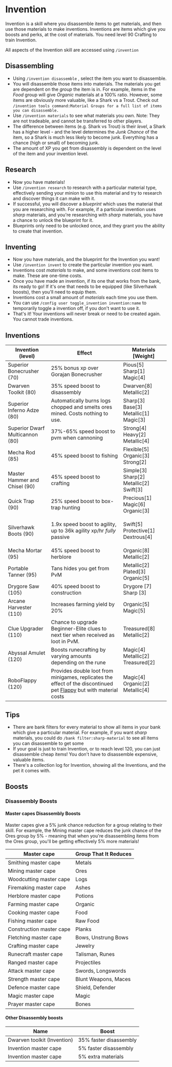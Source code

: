 # Invention



Invention is a skill where you disassemble items to get materials, and then use those materials to make inventions. Inventions are items which give you boosts and perks, at the cost of materials. You need level 90 Crafting to train Invention.

All aspects of the Invention skill are accessed using `/invention`

## Disassembling

* Using `/invention disassemble` , select the item you want to disassemble.
* You will disassemble those items into materials. The materials you get are dependent on the _group_ the item is in. For example, items in the _Food_ group will give _Organic_ materials at a 100% ratio. However, some items are obviously more valuable, like a Shark vs a Trout. Check out `/invention tools command:Material Groups for a full list of items you can disassemble.`&#x20;
* Use `/invention materials` to see what materials you own. Note: They are not tradeable, and cannot be transferred to other players.
* The difference between items (e.g. Shark vs Trout) is their _level_, a Shark has a higher level - and the level determines the _Junk Chance_ of the item, so a Shark is much less likely to become junk. Everything has a chance (high or small) of becoming junk.
* The amount of XP you get from disassembly is dependent on the level of the item and your invention level.



## Research

* Now you have materials!&#x20;
* Use `/invention research` to research with a particular material type, effectively sending your minion to use this material and try to research and discover things it can make with it.
* If successful, you will discover a _blueprint_ which uses the material that you are researching with. For example, if a particular invention uses _sharp_ materials, and you're researching with _sharp_ materials, you have a chance to unlock the blueprint for it.
* Blueprints only need to be unlocked once, and they grant you the ability to create that invention.

## Inventing

* Now you have materials, and the blueprint for the Invention you want!
* Use `/invention invent` to create the particular invention you want.
* Inventions cost _materials_ to make, and some inventions cost items to make. These are one-time costs.
* Once you have made an invention, if its one that works from the bank, its ready to go! If it's one that needs to be equipped (like Silverhawk boosts), then you'll need to equip them.
* Inventions cost a small amount of _materials_ each time you use them.
* You can use `/config user toggle_invention invention:name` to temporarily toggle a invention off, if you don't want to use it.
* That's it! Your inventions will never break or need to be created again. You cannot trade inventions.

## Inventions

| Invention (level)               | Effect                                                                                                                                                            | Materials \[Weight]                           |
| ------------------------------- | ----------------------------------------------------------------------------------------------------------------------------------------------------------------- | --------------------------------------------- |
| Superior Bonecrusher (70)       | 25% bonus xp over Gorajan Bonecrusher                                                                                                                             | Pious\[5] Sharp\[1] Magic\[4]                 |
| Dwarven Toolkit (80)            | 35% speed boost to disassembly                                                                                                                                    | Dwarven\[8] Metallic\[2]                      |
| Superior Inferno Adze (80)      | Automatically burns logs chopped and smelts ores mined. Costs nothing to use.                                                                                     | Sharp\[3] Base\[3] Metallic\[1] Magic\[3]     |
| Superior Dwarf Multicannon (80) | 37%-65% speed boost to pvm when cannoning                                                                                                                         | Strong\[4] Heavy\[2] Metallic\[4]             |
| Mecha Rod (85)                  | 45% speed boost to fishing                                                                                                                                        | Flexible\[5] Organic\[3] Strong\[2]           |
| Master Hammer and Chisel (90)   | 45% speed boost to crafting                                                                                                                                       | Simple\[3] Sharp\[2] Metallic\[2] Swift\[3]   |
| Quick Trap (90)                 | 25% speed boost to box-trap hunting                                                                                                                               | Precious\[1] Magic\[6] Organic\[3]            |
| Silverhawk Boots (90)           | 1.9x speed boost to agility, up to 36k agility xp/hr _fully_ passive                                                                                              | <p>Swift[5] Protective[1] Dextrous[4]<br></p> |
| Mecha Mortar (95)               | 45% speed boost to herblore                                                                                                                                       | Organic\[8] Metallic\[2]                      |
| Portable Tanner (95)            | Tans hides you get from PvM                                                                                                                                       | Metallic\[2] Plated\[3] Organic\[5]           |
| Drygore Saw (105)               | 40% speed boost to construction                                                                                                                                   | Drygore \[7] Sharp \[3]                       |
| Arcane Harvester (110)          | Increases farming yield by 20%                                                                                                                                    | Organic\[5] Magic\[5]                         |
| Clue Upgrader (110)             | Chance to upgrade Beginner-Elite clues to next tier when received as loot in PvM.                                                                                 | Treasured\[8] Metallic\[2]                    |
| Abyssal Amulet (120)            | Boosts runecrafting by varying amounts depending on the rune                                                                                                      | Magic\[4] Metallic\[2] Treasured\[2]          |
| RoboFlappy (120)                | Provides double loot from minigames, replicates the effect of the discontinued pet [Flappy](../../custom-items/pets.md#discontinued-pets) but with material costs | Magic\[4] Organic\[2] Metallic\[4]            |

## Tips

* There are bank filters for every material to show all items in your bank which give a particular material. For example, if you want _sharp_ materials, you could do `/bank filter:sharp-material` to see all items you can disassemble to get some
* If your goal is just to train Invention, or to reach level 120, you can just disassemble cheap items! You don't have to disassemble expensive, valuable items.
* There's a collection log for Invention, showing all the Inventions, and the pet it comes with.

## Boosts

### Disassembly Boosts

#### Master capes Disassembly Boosts

Master capes give a 5% junk chance reduction for a group relating to their skill. For example, the Mining master cape reduces the junk chance of the Ores group by 5% - meaning that when you're disassembling items from the Ores group, you'll be getting effectively 5% more materials!

| Master cape              | Group That It Reduces |
| ------------------------ | --------------------- |
| Smithing master cape     | Metals                |
| Mining master cape       | Ores                  |
| Woodcutting master cape  | Logs                  |
| Firemaking master cape   | Ashes                 |
| Herblore master cape     | Potions               |
| Farming master cape      | Organic               |
| Cooking master cape      | Food                  |
| Fishing master cape      | Raw Food              |
| Construction master cape | Planks                |
| Fletching master cape    | Bows, Unstrung Bows   |
| Crafting master cape     | Jewelry               |
| Runecraft master cape    | Talisman, Runes       |
| Ranged master cape       | Projectiles           |
| Attack master cape       | Swords, Longswords    |
| Strength master cape     | Blunt Weapons, Maces  |
| Defence master cape      | Shield, Defender      |
| Magic master cape        | Magic                 |
| Prayer master cape       | Bones                 |

#### Other Disassembly boosts

| Name                        | Boost                  |
| --------------------------- | ---------------------- |
| Dwarven toolkit (Invention) | 35% faster disassembly |
| Invention master cape       | 5% faster disassembly  |
| Invention master cape       | 5% extra materials     |







